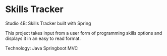 # Skills Tracker
Studio 4B: Skills Tracker built with Spring

This project takes input from a user form of programming skills options and displays it in an easy to read format.

Technology:
Java
Springboot MVC
